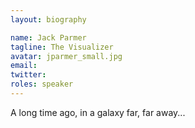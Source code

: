 ```yaml
---
layout: biography

name: Jack Parmer
tagline: The Visualizer
avatar: jparmer_small.jpg
email: 
twitter: 
roles: speaker
---
```

A long time ago, in a galaxy far, far away...